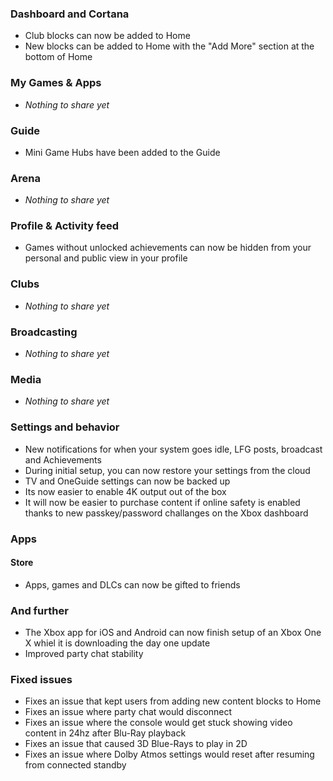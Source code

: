 ### Dashboard and Cortana
- Club blocks can now be added to Home
- New blocks can be added to Home with the "Add More" section at the bottom of Home

### My Games & Apps
- _Nothing to share yet_

### Guide
- Mini Game Hubs have been added to the Guide

### Arena
- _Nothing to share yet_

### Profile & Activity feed
- Games without unlocked achievements can now be hidden from your personal and public view in your profile

### Clubs
- _Nothing to share yet_

### Broadcasting
- _Nothing to share yet_

### Media
- _Nothing to share yet_

### Settings and behavior
- New notifications for when your system goes idle, LFG posts, broadcast and Achievements
- During initial setup, you can now restore your settings from the cloud
- TV and OneGuide settings can now be backed up
- Its now easier to enable 4K output out of the box
- It will now be easier to purchase content if online safety is enabled thanks to new passkey/password challanges on the Xbox dashboard

### Apps
#### Store
- Apps, games and DLCs can now be gifted to friends

### And further
- The Xbox app for iOS and Android can now finish setup of an Xbox One X whiel it is downloading the day one update
- Improved party chat stability

### Fixed issues
- Fixes an issue that kept users from adding new content blocks to Home
- Fixes an issue where party chat would disconnect
- Fixes an issue where the console would get stuck showing video content in 24hz after Blu-Ray playback
- Fixes an issue that caused 3D Blue-Rays to play in 2D
- Fixes an issue where Dolby Atmos settings would reset after resuming from connected standby